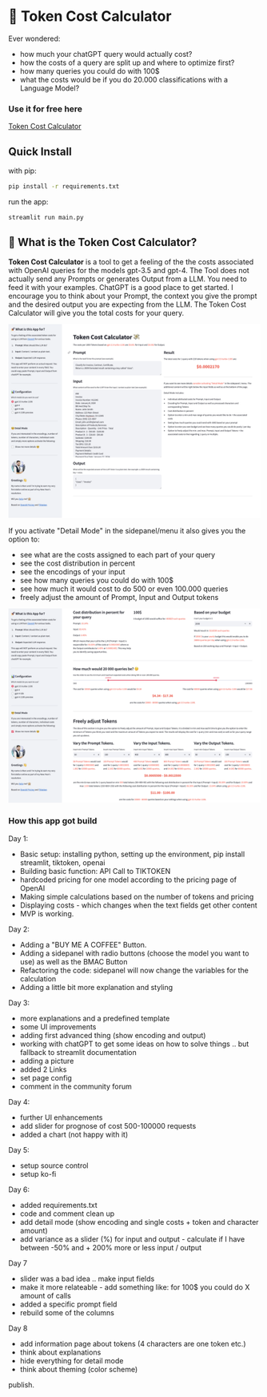 # 💸 Token Cost Calculator

Ever wondered:
- how much your chatGPT query would actually cost?
- how the costs of a query are split up and where to optimize first?
- how many queries you could do with 100$
- what the costs would be if you do 20.000 classifications with a Language Model?
  
### Use it for free here
[Token Cost Calculator](https://tokencostcalculator.streamlit.app/)

## Quick Install
with pip:
```bash
pip install -r requirements.txt
```

run the app:
```bash
streamlit run main.py
```

## 🤔 What is the Token Cost Calculator?

**Token Cost Calculator** is a tool to get a feeling of the the costs associated with OpenAI queries for the models gpt-3.5 and gpt-4.
The Tool does not actually send any Prompts or generates Output from a LLM. You need to feed it with your examples. ChatGPT is a good place to get started. I encourage you to think about your Prompt, the context you give the prompt and the desired output you are expecting from the LLM.
The Token Cost Calculator will give you the total costs for your query.

![NormalMode.png](NormalMode.png "User Interface")

If you activate "Detail Mode" in the sidepanel/menu it also gives you the option to:
- see what are the costs assigned to each part of your query
- see the cost distribution in percent
- see the encodings of your input
- see how many queries you could do with 100$
- see how much it would cost to do 500 or even 100.000 queries
- freely adjust the amount of Prompt, Input and Output tokens

![DetailMode.png](DetailMode.png "User Interface Detail Mode")

### How this app got build
Day 1:
- Basic setup: installing python, setting up the environment, pip install streamlit, tiktoken, openai
- Building basic function: API Call to TIKTOKEN
- hardcoded pricing for one model according to the pricing page of OpenAI
- Making simple calculations based on the number of tokens and pricing
- Displaying costs - which changes when the text fields get other content
- MVP is working.

Day 2:
- Adding a "BUY ME A COFFEE" Button.
- Adding a sidepanel with radio buttons (choose the model you want to use) as well as the BMAC Button
- Refactoring the code: sidepanel will now change the variables for the calculation
- Adding a little bit more explanation and styling

Day 3:
- more explanations and a predefined template
- some UI improvements
- adding first advanced thing (show encoding and output)
- working with chatGPT to get some ideas on how to solve things .. but fallback to streamlit documentation
- adding a picture
- added 2 Links
- set page config
- comment in the community forum

Day 4:
- further UI enhancements
- add slider for prognose of cost 500-100000 requests
- added a chart (not happy with it)

Day 5:
- setup source control
- setup ko-fi

Day 6:
- added requirements.txt
- code and comment clean up
- add detail mode (show encoding and single costs + token and character amount)
- add variance as a slider (%) for input and output - calculate if I have between -50% and + 200% more or less input / output

Day 7
- slider was a bad idea .. make input fields
- make it more relateable - add something like: for 100$ you could do X amount of calls
- added a specific prompt field
- rebuild some of the columns

Day 8
- add information page about tokens (4 characters are one token etc.)
- think about explanations
- hide everything for detail mode
- think about theming (color scheme)

publish.
